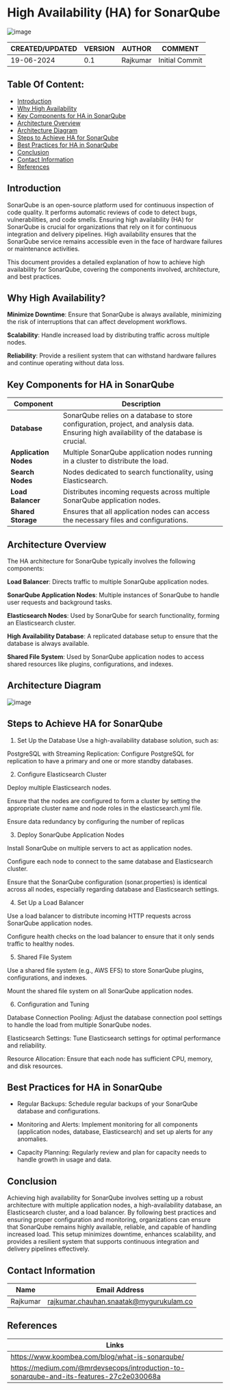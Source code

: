 # High Availability (HA) for SonarQube
![image](https://github.com/rajkumar-chauhan/documentation-repo/assets/160397769/87724955-dcde-4a7b-8df8-5b2031c8e156)

|CREATED/UPDATED |VERSION|AUTHOR|COMMENT|
|--------|-----------|-------|---------|
|19-06-2024|0.1|Rajkumar|Initial Commit|

## Table Of Content: 
- [Introduction](#Introduction)
- [Why High Availability](#Why-High-Availability)
- [ Key Components for HA in SonarQube](#Key-Components-for-HA-in-SonarQube)
- [Architecture Overview](#Architecture-Overview)
- [Architecture Diagram](#Architecture-Diagram)
- [ Steps to Achieve HA for SonarQube](#Steps-to-Achieve-HA-for-SonarQube)
- [ Best Practices for HA in SonarQube](#Best-Practices-for-HA-in-SonarQube)
- [ Conclusion](#Conclusion)
- [Contact Information](#Contact-Information)
- [References](#References) 

## Introduction
SonarQube is an open-source platform used for continuous inspection of code quality. It performs automatic reviews of code to detect bugs, vulnerabilities, and code smells. Ensuring high availability (HA) for SonarQube is crucial for organizations that rely on it for continuous integration and delivery pipelines. High availability ensures that the SonarQube service remains accessible even in the face of hardware failures or maintenance activities.

This document provides a detailed explanation of how to achieve high availability for SonarQube, covering the components involved, architecture, and best practices.

## Why High Availability?

**Minimize Downtime**: Ensure that SonarQube is always available, minimizing the risk of interruptions that can affect development workflows.

**Scalability**: Handle increased load by distributing traffic across multiple nodes.

**Reliability**: Provide a resilient system that can withstand hardware failures and continue operating without data loss.

## Key Components for HA in SonarQube
|Component|Description|
|---------|-----------|
|**Database**| SonarQube relies on a database to store configuration, project, and analysis data. Ensuring high availability of the database is crucial.|
|**Application Nodes**|Multiple SonarQube application nodes running in a cluster to distribute the load.|
|**Search Nodes**| Nodes dedicated to search functionality, using Elasticsearch.|
|**Load Balancer**|Distributes incoming requests across multiple SonarQube application nodes.|
|**Shared Storage**| Ensures that all application nodes can access the necessary files and configurations.|

## Architecture Overview
The HA architecture for SonarQube typically involves the following components:

**Load Balancer**: Directs traffic to multiple SonarQube application nodes.

**SonarQube Application Nodes**: Multiple instances of SonarQube to handle user requests and background tasks.

**Elasticsearch Nodes**: Used by SonarQube for search functionality, forming an Elasticsearch cluster.

**High Availability Database**: A replicated database setup to ensure that the database is always available.

**Shared File System**: Used by SonarQube application nodes to access shared resources like plugins, configurations, and indexes.

## Architecture Diagram

![image](https://github.com/rajkumar-chauhan/documentation-repo/assets/160397769/d7e37362-fbf2-4c80-8713-b426689b0fe5)

## Steps to Achieve HA for SonarQube
1. Set Up the Database
Use a high-availability database solution, such as:

PostgreSQL with Streaming Replication: Configure PostgreSQL for replication to have a primary and one or more standby databases.

2. Configure Elasticsearch Cluster

Deploy multiple Elasticsearch nodes.

Ensure that the nodes are configured to form a cluster by setting the appropriate cluster name and node roles in the elasticsearch.yml file.

Ensure data redundancy by configuring the number of replicas

3. Deploy SonarQube Application Nodes

Install SonarQube on multiple servers to act as application nodes.

Configure each node to connect to the same database and Elasticsearch cluster.

Ensure that the SonarQube configuration (sonar.properties) is identical across all nodes, especially regarding database and Elasticsearch settings.

4. Set Up a Load Balancer

Use a load balancer  to distribute incoming HTTP requests across SonarQube application nodes.

Configure health checks on the load balancer to ensure that it only sends traffic to healthy nodes.

5. Shared File System

Use a shared file system (e.g., AWS EFS) to store SonarQube plugins, configurations, and indexes.

Mount the shared file system on all SonarQube application nodes.

6. Configuration and Tuning

Database Connection Pooling: Adjust the database connection pool settings to handle the load from multiple SonarQube nodes.

Elasticsearch Settings: Tune Elasticsearch settings for optimal performance and reliability.

Resource Allocation: Ensure that each node has sufficient CPU, memory, and disk resources.

## Best Practices for HA in SonarQube

- Regular Backups: Schedule regular backups of your SonarQube database and configurations.

- Monitoring and Alerts: Implement monitoring for all components (application nodes, database, Elasticsearch) and set up alerts for any anomalies.

- Capacity Planning: Regularly review and plan for capacity needs to handle growth in usage and data.

## Conclusion
Achieving high availability for SonarQube involves setting up a robust architecture with multiple application nodes, a high-availability database, an Elasticsearch cluster, and a load balancer. By following best practices and ensuring proper configuration and monitoring, organizations can ensure that SonarQube remains highly available, reliable, and capable of handling increased load. This setup minimizes downtime, enhances scalability, and provides a resilient system that supports continuous integration and delivery pipelines effectively.

## Contact Information 
|Name|Email Address|
|:---:|:---:|
|Rajkumar|rajkumar.chauhan.snaatak@mygurukulam.co|

## References 
| Links |
|--------|
|https://www.koombea.com/blog/what-is-sonarqube/|
|https://medium.com/@mrdevsecops/introduction-to-sonarqube-and-its-features-27c2e030068a|

